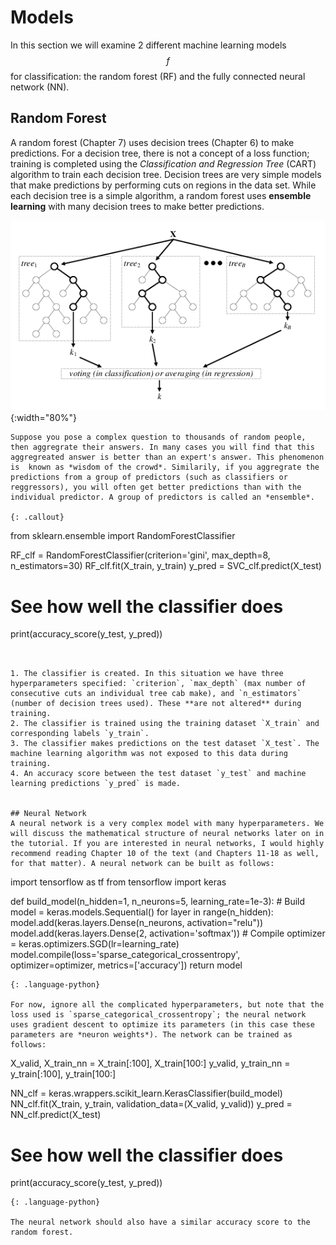 # Models

In this section we will examine 2 different machine learning models $$f$$ for classification: the random forest (RF) and the fully connected neural network (NN).


## Random Forest
A random forest (Chapter 7) uses decision trees (Chapter 6) to make predictions. For a decision tree, there is not a concept of a loss function; training is completed using the *Classification and Regression Tree* (CART) algorithm to train each decision tree. Decision trees are very simple models that make predictions by performing cuts on regions in the data set. While each decision tree is a simple algorithm, a random forest uses **ensemble learning** with many decision trees to make better predictions. 

![Random Forest](../plots/tree.png){:width="80%"}


~~~
Suppose you pose a complex question to thousands of random people, then aggregrate their answers. In many cases you will find that this aggregreated answer is better than an expert's answer. This phenomenon is  known as *wisdom of the crowd*. Similarily, if you aggregrate the predictions from a group of predictors (such as classifiers or reggressors), you will often get better predictions than with the individual predictor. A group of predictors is called an *ensemble*.

{: .callout}

~~~
from sklearn.ensemble import RandomForestClassifier

RF_clf = RandomForestClassifier(criterion='gini', max_depth=8, n_estimators=30)
RF_clf.fit(X_train, y_train)
y_pred = SVC_clf.predict(X_test)

# See how well the classifier does
print(accuracy_score(y_test, y_pred))
~~~


1. The classifier is created. In this situation we have three hyperparameters specified: `criterion`, `max_depth` (max number of consecutive cuts an individual tree cab make), and `n_estimators` (number of decision trees used). These **are not altered** during training. 
2. The classifier is trained using the training dataset `X_train` and corresponding labels `y_train`.
3. The classifier makes predictions on the test dataset `X_test`. The machine learning algorithm was not exposed to this data during training.
4. An accuracy score between the test dataset `y_test` and machine learning predictions `y_pred` is made. 

 
## Neural Network
A neural network is a very complex model with many hyperparameters. We will discuss the mathematical structure of neural networks later on in the tutorial. If you are interested in neural networks, I would highly recommend reading Chapter 10 of the text (and Chapters 11-18 as well, for that matter). A neural network can be built as follows:

~~~
import tensorflow as tf
from tensorflow import keras

def build_model(n_hidden=1, n_neurons=5, learning_rate=1e-3):
    # Build
    model = keras.models.Sequential()
    for layer in range(n_hidden):
        model.add(keras.layers.Dense(n_neurons, activation="relu"))
    model.add(keras.layers.Dense(2, activation='softmax'))
    # Compile
    optimizer = keras.optimizers.SGD(lr=learning_rate)
    model.compile(loss='sparse_categorical_crossentropy', optimizer=optimizer, metrics=['accuracy'])
    return model
~~~
{: .language-python}

For now, ignore all the complicated hyperparameters, but note that the loss used is `sparse_categorical_crossentropy`; the neural network uses gradient descent to optimize its parameters (in this case these parameters are *neuron weights*). The network can be trained as follows:

~~~
X_valid, X_train_nn = X_train[:100], X_train[100:]
y_valid, y_train_nn = y_train[:100], y_train[100:]

NN_clf = keras.wrappers.scikit_learn.KerasClassifier(build_model)
NN_clf.fit(X_train, y_train, validation_data=(X_valid, y_valid))
y_pred = NN_clf.predict(X_test)

# See how well the classifier does
print(accuracy_score(y_test, y_pred))
~~~
{: .language-python}

The neural network should also have a similar accuracy score to the random forest.

